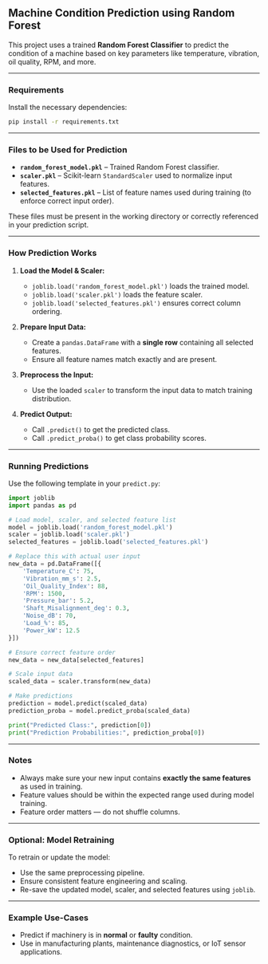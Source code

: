 ##  Machine Condition Prediction using Random Forest

This project uses a trained **Random Forest Classifier** to predict the condition of a machine based on key parameters like temperature, vibration, oil quality, RPM, and more.

---

### Requirements

Install the necessary dependencies:

```bash
pip install -r requirements.txt
```

---

### Files to be Used for Prediction

* **`random_forest_model.pkl`** – Trained Random Forest classifier.
* **`scaler.pkl`** – Scikit-learn `StandardScaler` used to normalize input features.
* **`selected_features.pkl`** – List of feature names used during training (to enforce correct input order).

These files must be present in the working directory or correctly referenced in your prediction script.

---

### How Prediction Works

1. **Load the Model & Scaler:**

   * `joblib.load('random_forest_model.pkl')` loads the trained model.
   * `joblib.load('scaler.pkl')` loads the feature scaler.
   * `joblib.load('selected_features.pkl')` ensures correct column ordering.

2. **Prepare Input Data:**

   * Create a `pandas.DataFrame` with a **single row** containing all selected features.
   * Ensure all feature names match exactly and are present.

3. **Preprocess the Input:**

   * Use the loaded `scaler` to transform the input data to match training distribution.

4. **Predict Output:**

   * Call `.predict()` to get the predicted class.
   * Call `.predict_proba()` to get class probability scores.

---

### Running Predictions

Use the following template in your `predict.py`:

```python
import joblib
import pandas as pd

# Load model, scaler, and selected feature list
model = joblib.load('random_forest_model.pkl')
scaler = joblib.load('scaler.pkl')
selected_features = joblib.load('selected_features.pkl')

# Replace this with actual user input
new_data = pd.DataFrame([{
    'Temperature_C': 75,
    'Vibration_mm_s': 2.5,
    'Oil_Quality_Index': 88,
    'RPM': 1500,
    'Pressure_bar': 5.2,
    'Shaft_Misalignment_deg': 0.3,
    'Noise_dB': 70,
    'Load_%': 85,
    'Power_kW': 12.5
}])

# Ensure correct feature order
new_data = new_data[selected_features]

# Scale input data
scaled_data = scaler.transform(new_data)

# Make predictions
prediction = model.predict(scaled_data)
prediction_proba = model.predict_proba(scaled_data)

print("Predicted Class:", prediction[0])
print("Prediction Probabilities:", prediction_proba[0])
```

---

### Notes

* Always make sure your new input contains **exactly the same features** as used in training.
* Feature values should be within the expected range used during model training.
* Feature order matters — do not shuffle columns.

---

### Optional: Model Retraining

To retrain or update the model:

* Use the same preprocessing pipeline.
* Ensure consistent feature engineering and scaling.
* Re-save the updated model, scaler, and selected features using `joblib`.

---

### Example Use-Cases

* Predict if machinery is in **normal** or **faulty** condition.
* Use in manufacturing plants, maintenance diagnostics, or IoT sensor applications.
